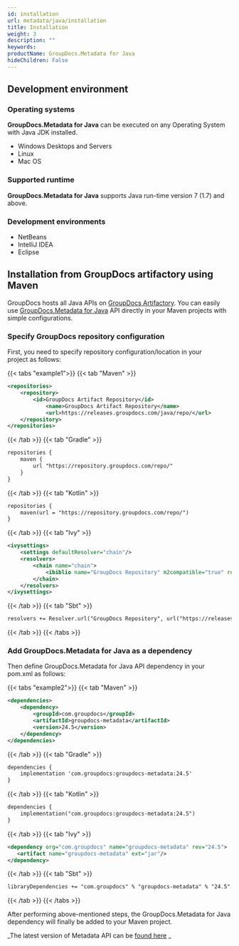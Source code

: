 ```yaml
---
id: installation
url: metadata/java/installation
title: Installation
weight: 3
description: ""
keywords:
productName: GroupDocs.Metadata for Java
hideChildren: False
---
```

## Development environment

### Operating systems

**GroupDocs.Metadata for Java** can be executed on any Operating System with Java JDK installed.

*   Windows Desktops and Servers
*   Linux
*   Mac OS

### Supported runtime

**GroupDocs.Metadata for Java** supports Java run-time version 7 (1.7) and above.

### Development environments

*   NetBeans
*   IntelliJ IDEA
*   Eclipse

## Installation from GroupDocs artifactory using Maven

GroupDocs hosts all Java APIs on [GroupDocs Artifactory](https://releases.groupdocs.com/java/repo/). You can easily use [GroupDocs.Metadata for Java](https://releases.groupdocs.com/java/repo/com/groupdocs/groupdocs-metadata/) API directly in your Maven projects with simple configurations.

### Specify GroupDocs repository configuration

First, you need to specify repository configuration/location in your project as follows:

{{< tabs "example1">}}
{{< tab "Maven" >}}
```xml
<repositories>
	<repository>
		<id>GroupDocs Artifact Repository</id>
        	<name>GroupDocs Artifact Repository</name>
        	<url>https://releases.groupdocs.com/java/repo/</url>
	</repository>
</repositories>
```
{{< /tab >}}
{{< tab "Gradle" >}}
```xml
repositories {
    maven {
        url "https://repository.groupdocs.com/repo/"
    }
}
```
{{< /tab >}}
{{< tab "Kotlin" >}}
```xml
repositories {
    maven(url = "https://repository.groupdocs.com/repo/")
}
```
{{< /tab >}}
{{< tab "Ivy" >}}
```xml
<ivysettings>
    <settings defaultResolver="chain"/>
    <resolvers>
        <chain name="chain">
            <ibiblio name="GroupDocs Repository" m2compatible="true" root="https://releases.groupdocs.com/java/repo/"/>
        </chain>
    </resolvers>
</ivysettings>
```
{{< /tab >}}
{{< tab "Sbt" >}}
```xml
resolvers += Resolver.url("GroupDocs Repository", url("https://releases.groupdocs.com/java/repo/"))
```
{{< /tab >}}
{{< /tabs >}}

### Add GroupDocs.Metadata for Java as a dependency

Then define GroupDocs.Metadata for Java API dependency in your pom.xml as follows:

{{< tabs "example2">}}
{{< tab "Maven" >}}
```xml
<dependencies>
    <dependency>
        <groupId>com.groupdocs</groupId>
        <artifactId>groupdocs-metadata</artifactId>
        <version>24.5</version>
    </dependency>
</dependencies>
```
{{< /tab >}}
{{< tab "Gradle" >}}
```xml
dependencies {
    implementation 'com.groupdocs:groupdocs-metadata:24.5'
}
```
{{< /tab >}}
{{< tab "Kotlin" >}}
```xml
dependencies {
    implementation("com.groupdocs:groupdocs-metadata:24.5")
}
```
{{< /tab >}}
{{< tab "Ivy" >}}
```xml
<dependency org="com.groupdocs" name="groupdocs-metadata" rev="24.5">
   <artifact name="groupdocs-metadata" ext="jar"/>
</dependency>
```
{{< /tab >}}
{{< tab "Sbt" >}}
```xml
libraryDependencies += "com.groupdocs" % "groupdocs-metadata" % "24.5"
```
{{< /tab >}}
{{< /tabs >}}

After performing above-mentioned steps, the GroupDocs.Metadata for Java dependency will finally be added to your Maven project.

_The latest version of Metadata API can be [found here](https://releases.groupdocs.com/java/repo/com/groupdocs/groupdocs-metadata/) _
